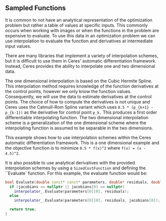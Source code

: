 Sampled Functions
--

It is common to not have an analytical representation of the optimization
problem but rather a table of values at specific inputs. This commonly occurs
when working with images or when the functions in the problem are expensive to
evaluate. To use this data in an optimization problem we can use interpolation
to evaluate the function and derivatives at intermediate input values.

There are many libraries that implement a variety of interpolation schemes, but
it is difficult to use them in Ceres' automatic differentiation framework.
Instead, Ceres provides the ability to interpolate one and two dimensional data.

The one dimensional interpolation is based on the Cubic Hermite Spline. This
interpolation method requires knowledge of the function derivatives at the
control points, however we only know the function values. Consequently, we will
use the data to estimate derivatives at the control points. The choice of how to
compute the derivatives is not unique and Ceres uses the Catmull-Rom Spline
variant which uses `0.5 * (p_{k+1} - p_{k-1})` as the derivative for control
point `p_k.` This produces a first order differentiable interpolating
function. The two dimensional interpolation scheme is a generalization of the
one dimensional scheme where the interpolating function is assumed to be
separable in the two dimensions.

This example shows how to use interpolation schemes within the Ceres automatic
differentiation framework. This is a one dimensional example and the objective
function is to minimize `0.5 * f(x)^2` where `f(x) = (x - 4.5)^2`.

It is also possible to use analytical derivatives with the provided
interpolation schemes by using a `SizedCostFunction` and defining the
``Evaluate` function. For this example, the evaluate function would be:

```c++
bool Evaluate(double const* const* parameters, double* residuals, double** jacobians) const {
  if (jacobians == nullptr || jacobians[0] == nullptr)
    interpolator_.Evaluate(parameters[0][0], residuals);
  else
    interpolator_.Evaluate(parameters[0][0], residuals, jacobians[0]);

  return true;
}
```
